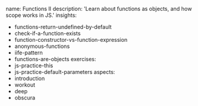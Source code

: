 name: Functions II
description: 'Learn about functions as objects, and how scope works in JS.'
insights:
  - functions-return-undefined-by-default
  - check-if-a-function-exists
  - function-constructor-vs-function-expression
  - anonymous-functions
  - iife-pattern
  - functions-are-objects
exercises:
  - js-practice-this
  - js-practice-default-parameters
aspects:
  - introduction
  - workout
  - deep
  - obscura
